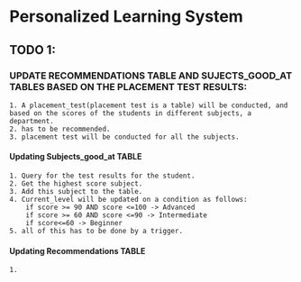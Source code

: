 # Personalized Learning System
## TODO 1:
### UPDATE RECOMMENDATIONS TABLE AND SUJECTS_GOOD_AT TABLES BASED ON THE PLACEMENT TEST RESULTS:
    1. A placement_test(placement test is a table) will be conducted, and based on the scores of the students in different subjects, a department.
    2. has to be recommended.
    3. placement test will be conducted for all the subjects.

#### Updating Subjects_good_at TABLE
    1. Query for the test results for the student.
    2. Get the highest score subject.
    3. Add this subject to the table. 
    4. Current_level will be updated on a condition as follows:
        if score >= 90 AND score <=100 -> Advanced
        if score >= 60 AND score <=90 -> Intermediate
        if score<=60 -> Beginner
    5. all of this has to be done by a trigger.
#### Updating  Recommendations TABLE
    1. 

